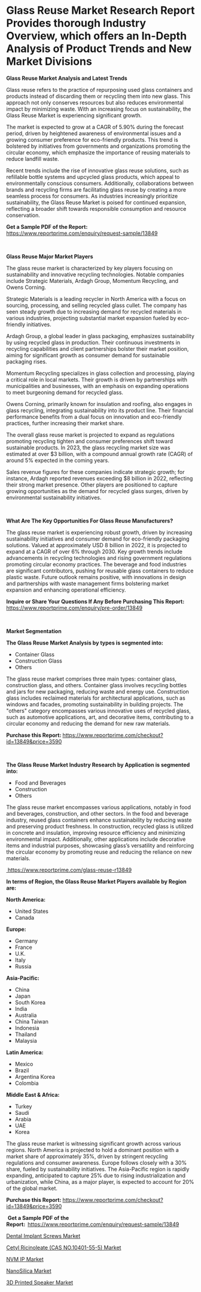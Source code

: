<p><h1>Glass Reuse Market Research Report Provides thorough Industry Overview, which offers an In-Depth Analysis of Product Trends and New Market Divisions</h1></p><p><strong>Glass Reuse Market Analysis and Latest Trends</strong></p>
<p><p>Glass reuse refers to the practice of repurposing used glass containers and products instead of discarding them or recycling them into new glass. This approach not only conserves resources but also reduces environmental impact by minimizing waste. With an increasing focus on sustainability, the Glass Reuse Market is experiencing significant growth. </p><p>The market is expected to grow at a CAGR of 5.90% during the forecast period, driven by heightened awareness of environmental issues and a growing consumer preference for eco-friendly products. This trend is bolstered by initiatives from governments and organizations promoting the circular economy, which emphasize the importance of reusing materials to reduce landfill waste.</p><p>Recent trends include the rise of innovative glass reuse solutions, such as refillable bottle systems and upcycled glass products, which appeal to environmentally conscious consumers. Additionally, collaborations between brands and recycling firms are facilitating glass reuse by creating a more seamless process for consumers. As industries increasingly prioritize sustainability, the Glass Reuse Market is poised for continued expansion, reflecting a broader shift towards responsible consumption and resource conservation.</p></p>
<p><strong>Get a Sample PDF of the Report:&nbsp;</strong> <a href="https://www.reportprime.com/enquiry/request-sample/13849">https://www.reportprime.com/enquiry/request-sample/13849</a></p>
<p>&nbsp;</p>
<p><strong>Glass Reuse Major Market Players</strong></p>
<p><p>The glass reuse market is characterized by key players focusing on sustainability and innovative recycling technologies. Notable companies include Strategic Materials, Ardagh Group, Momentum Recycling, and Owens Corning.</p><p>Strategic Materials is a leading recycler in North America with a focus on sourcing, processing, and selling recycled glass cullet. The company has seen steady growth due to increasing demand for recycled materials in various industries, projecting substantial market expansion fueled by eco-friendly initiatives.</p><p>Ardagh Group, a global leader in glass packaging, emphasizes sustainability by using recycled glass in production. Their continuous investments in recycling capabilities and client partnerships bolster their market position, aiming for significant growth as consumer demand for sustainable packaging rises.</p><p>Momentum Recycling specializes in glass collection and processing, playing a critical role in local markets. Their growth is driven by partnerships with municipalities and businesses, with an emphasis on expanding operations to meet burgeoning demand for recycled glass. </p><p>Owens Corning, primarily known for insulation and roofing, also engages in glass recycling, integrating sustainability into its product line. Their financial performance benefits from a dual focus on innovation and eco-friendly practices, further increasing their market share.</p><p>The overall glass reuse market is projected to expand as regulations promoting recycling tighten and consumer preferences shift toward sustainable products. In 2023, the glass recycling market size was estimated at over $3 billion, with a compound annual growth rate (CAGR) of around 5% expected in the coming years.</p><p>Sales revenue figures for these companies indicate strategic growth; for instance, Ardagh reported revenues exceeding $8 billion in 2022, reflecting their strong market presence. Other players are positioned to capture growing opportunities as the demand for recycled glass surges, driven by environmental sustainability initiatives.</p></p>
<p>&nbsp;</p>
<p><strong>What Are The Key Opportunities For Glass Reuse Manufacturers?</strong></p>
<p><p>The glass reuse market is experiencing robust growth, driven by increasing sustainability initiatives and consumer demand for eco-friendly packaging solutions. Valued at approximately USD 8 billion in 2022, it is projected to expand at a CAGR of over 6% through 2030. Key growth trends include advancements in recycling technologies and rising government regulations promoting circular economy practices. The beverage and food industries are significant contributors, pushing for reusable glass containers to reduce plastic waste. Future outlook remains positive, with innovations in design and partnerships with waste management firms bolstering market expansion and enhancing operational efficiency.</p></p>
<p><strong>Inquire or Share Your Questions If Any Before Purchasing This Report:</strong> <a href="https://www.reportprime.com/enquiry/pre-order/13849">https://www.reportprime.com/enquiry/pre-order/13849</a></p>
<p>&nbsp;</p>
<p><strong>Market Segmentation</strong></p>
<p><strong>The Glass Reuse Market Analysis by types is segmented into:</strong></p>
<p><ul><li>Container Glass</li><li>Construction Glass</li><li>Others</li></ul></p>
<p><p>The glass reuse market comprises three main types: container glass, construction glass, and others. Container glass involves recycling bottles and jars for new packaging, reducing waste and energy use. Construction glass includes reclaimed materials for architectural applications, such as windows and facades, promoting sustainability in building projects. The "others" category encompasses various innovative uses of recycled glass, such as automotive applications, art, and decorative items, contributing to a circular economy and reducing the demand for new raw materials.</p></p>
<p><strong>Purchase this Report:&nbsp;</strong><a href="https://www.reportprime.com/checkout?id=13849&price=3590">https://www.reportprime.com/checkout?id=13849&price=3590</a></p>
<p>&nbsp;</p>
<p><strong>The Glass Reuse Market Industry Research by Application is segmented into:</strong></p>
<p><ul><li>Food and Beverages</li><li>Construction</li><li>Others</li></ul></p>
<p><p>The glass reuse market encompasses various applications, notably in food and beverages, construction, and other sectors. In the food and beverage industry, reused glass containers enhance sustainability by reducing waste and preserving product freshness. In construction, recycled glass is utilized in concrete and insulation, improving resource efficiency and minimizing environmental impact. Additionally, other applications include decorative items and industrial purposes, showcasing glass’s versatility and reinforcing the circular economy by promoting reuse and reducing the reliance on new materials.</p></p>
<p><a href="https://www.reportprime.com/glass-reuse-r13849">&nbsp;https://www.reportprime.com/glass-reuse-r13849</a></p>
<p><strong>In terms of Region, the Glass Reuse Market Players available by Region are:</strong></p>
<p>
    <p> <strong> North America: </strong>
        <ul>
            <li>United States</li>
            <li>Canada</li>
        </ul>
        </p> 
    <p> <strong> Europe: </strong>
        <ul>
            <li>Germany</li>
            <li>France</li>
            <li>U.K.</li>
            <li>Italy</li>
            <li>Russia</li>
        </ul>
        </p> 
    <p> <strong> Asia-Pacific: </strong>
        <ul>
            <li>China</li>
            <li>Japan</li>
            <li>South Korea</li>
            <li>India</li>
            <li>Australia</li>
            <li>China Taiwan</li>
            <li>Indonesia</li>
            <li>Thailand</li>
            <li>Malaysia</li>
        </ul>
        </p> 
    <p> <strong> Latin America: </strong>
        <ul>
            <li>Mexico</li>
            <li>Brazil</li>
            <li>Argentina Korea</li>
            <li>Colombia</li>
        </ul>
        </p> 
    <p> <strong> Middle East & Africa: </strong>
        <ul>
            <li>Turkey</li>
            <li>Saudi</li>
            <li>Arabia</li>
            <li>UAE</li>
            <li>Korea</li>
        </ul>
    </p>
    </p>
<p><p>The glass reuse market is witnessing significant growth across various regions. North America is projected to hold a dominant position with a market share of approximately 35%, driven by stringent recycling regulations and consumer awareness. Europe follows closely with a 30% share, fueled by sustainability initiatives. The Asia-Pacific region is rapidly expanding, anticipated to capture 25% due to rising industrialization and urbanization, while China, as a major player, is expected to account for 20% of the global market.</p></p>
<p><strong>Purchase this Report: </strong><a href="https://www.reportprime.com/checkout?id=13849&price=3590">https://www.reportprime.com/checkout?id=13849&price=3590</a></p>
<p>&nbsp;<strong>Get a Sample PDF of the Report:&nbsp;&nbsp;</strong><a href="https://www.reportprime.com/enquiry/request-sample/13849">https://www.reportprime.com/enquiry/request-sample/13849</a></p>
<p><strong></strong></p>
<p><p><a href="https://medium.com/@ryan.wilson8778/the-dental-implant-screws-market-insights-report-offers-an-in-depth-and-thorough-analysis-of-the-4985a9c007f0">Dental Implant Screws Market</a></p><p><a href="https://issuu.com/reportprime-2/docs/cetyl-ricinoleate-cas-no10401-55-5-_434826e4aa4581">Cetyl Ricinoleate (CAS NO.10401-55-5) Market</a></p><p><a href="https://www.linkedin.com/pulse/nvm-ip-market-global-regional-analysis-focus-region-x4y0e?trackingId=qXPc9ydZSaGt7QzEc5QFAw%3D%3D">NVM IP Market</a></p><p><a href="https://issuu.com/reportprime-2/docs/nanosilica-market-size-2030.pptx_dbebf65d690fd7">NanoSilica Market</a></p><p><a href="https://www.linkedin.com/pulse/3d-printed-speaker-market-growth-outlook-from-2024-2031-lpgde?trackingId=qDV56S%2FrRGidUKy61YAbZA%3D%3D">3D Printed Speaker Market</a></p></p>